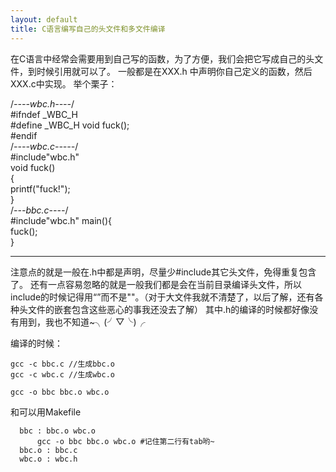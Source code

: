 ```yaml
---
layout: default
title: C语言编写自己的头文件和多文件编译
---
```

在C语言中经常会需要用到自己写的函数，为了方便，我们会把它写成自己的头文件，到时候引用就可以了。
一般都是在XXX.h 中声明你自己定义的函数，然后XXX.c中实现。
举个栗子：
>
  /*----wbc.h----*/   
     #ifndef   _WBC_H       
     #define   _WBC_H 
     void fuck();     
     #endif   
     /*----wbc.c-----*/  
    #include"wbc.h"   
    void fuck()   
    {   
        printf("fuck!");  
    }    
    /*---bbc.c----*/    
    #include"wbc.h" 
    main(){     
        fuck();     
    }   

-----------------------------------------
注意点的就是一般在.h中都是声明，尽量少#include其它头文件，免得重复包含了。
还有一点容易忽略的就是一般我们都是会在当前目录编译头文件，所以include的时候记得用“”而不是""。（对于大文件我就不清楚了，以后了解，还有各种头文件的嵌套包含这些恶心的事我还没去了解）
其中.h的编译的时候都好像没有用到，我也不知道~╮(╯▽╰)╭
 
编译的时候：
>
    gcc -c bbc.c //生成bbc.o  
    gcc -c wbc.c //生成wbc.o  
     
    gcc -o bbc bbc.o wbc.o  

 
和可以用Makefile  

> 
  
      bbc : bbc.o wbc.o   
          gcc -o bbc bbc.o wbc.o #记住第二行有tab哟~    
      bbc.o : bbc.c   
      wbc.o : wbc.h   
                 
